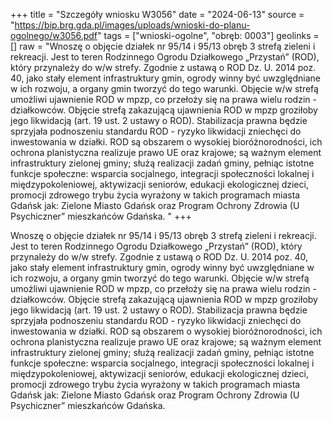 +++
title = "Szczegóły wniosku W3056"
date = "2024-06-13"
source = "https://bip.brg.gda.pl/images/uploads/wnioski-do-planu-ogolnego/w3056.pdf"
tags = ["wnioski-ogolne", "obręb: 0003"]
geolinks = []
raw = "Wnoszę o objęcie działek nr 95/14 i 95/13 obręb 3 strefą zieleni i rekreacji. Jest to teren Rodzinnego Ogrodu Działkowego „Przystań” (ROD), który przynależy do w/w strefy. Zgodnie z ustawą o ROD Dz. U. 2014 poz. 40, jako stały element infrastruktury gmin, ogrody winny być uwzględniane w ich rozwoju, a organy gmin tworzyć do tego warunki. Objęcie w/w strefą umożliwi ujawnienie ROD w mpzp, co przełoży się na prawa wielu rodzin - działkowców. Objęcie strefą zakazującą ujawnienia ROD w mpzp groziłoby jego likwidacją (art. 19 ust. 2 ustawy o ROD). Stabilizacja prawna będzie sprzyjała podnoszeniu standardu ROD - ryzyko likwidacji zniechęci do inwestowania w działki. ROD są obszarem o wysokiej bioróżnorodności, ich ochrona planistyczna realizuje prawo UE oraz krajowe; są ważnym element infrastruktury zielonej gminy; służą realizacji zadań gminy, pełniąc istotne funkcje społeczne: wsparcia socjalnego, integracji społeczności lokalnej i międzypokoleniowej, aktywizacji seniorów, edukacji ekologicznej dzieci, promocji zdrowego trybu życia wyrażony w takich programach miasta Gdańsk jak: Zielone Miasto Gdańsk oraz Program Ochrony Zdrowia (U Psychiczner” mieszkańców Gdańska. "
+++

Wnoszę o objęcie działek nr 95/14 i 95/13 obręb 3 strefą zieleni i rekreacji. Jest to teren
Rodzinnego Ogrodu Działkowego „Przystań” (ROD), który przynależy do w/w strefy. Zgodnie z ustawą o ROD
Dz. U. 2014 poz. 40, jako stały element infrastruktury gmin, ogrody winny być uwzględniane w ich rozwoju,
a organy gmin tworzyć do tego warunki. Objęcie w/w strefą umożliwi ujawnienie ROD w mpzp, co przełoży się
na prawa wielu rodzin - działkowców. Objęcie strefą zakazującą ujawnienia ROD w mpzp groziłoby jego
likwidacją (art. 19 ust. 2 ustawy o ROD). Stabilizacja prawna będzie sprzyjała podnoszeniu standardu ROD -
ryzyko likwidacji zniechęci do inwestowania w działki. ROD są obszarem o wysokiej bioróżnorodności, ich
ochrona planistyczna realizuje prawo UE oraz krajowe; są ważnym element infrastruktury zielonej gminy; służą
realizacji zadań gminy, pełniąc istotne funkcje społeczne: wsparcia socjalnego, integracji społeczności lokalnej
i międzypokoleniowej, aktywizacji seniorów, edukacji ekologicznej dzieci, promocji zdrowego trybu życia
wyrażony w takich programach miasta Gdańsk jak: Zielone Miasto Gdańsk oraz Program Ochrony Zdrowia (U
Psychiczner” mieszkańców Gdańska.



